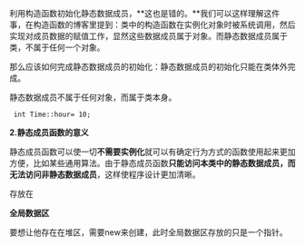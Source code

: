 利用构造函数初始化静态数据成员，**这也是错的。**我们可以这样理解这件事，在构造函数的博客里提到：类中的构造函数在实例化对象时被系统调用，然后实现对成员数据的赋值工作，显然这些数据成员属于对象。而静态数据成员属于类，不属于任何一个对象。

那么应该如何完成静态数据成员的初始化：静态数据成员的初始化只能在类体外完成。


静态数据成员不属于任何对象，而属于类本身。

```
 int Time::hour= 10;
```



**2.静态成员函数的意义**

静态成员函数可以使一切**不需要实例化**就可以有确定行为方式的函数使用起来更加方便，比如某些通用算法。由于静态成员函数**只能访问本类中的静态数据成员，而无法访问非静态数据成员**，这样使程序设计更加清晰。

存放在

**全局数据区**



要想让他存在在堆区，需要new来创建，此时全局数据区存放的只是一个指针。

 